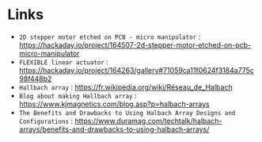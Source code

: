 # Links
- `2D stepper motor etched on PCB - micro manipulator` : https://hackaday.io/project/164507-2d-stepper-motor-etched-on-pcb-micro-manipulator
- `FLEXIBLE linear actuator` : https://hackaday.io/project/164263/gallery#71059ca11f0624f3184a775c98f448b2 
- `Hallbach array` : https://fr.wikipedia.org/wiki/Réseau_de_Halbach
- `Blog about making Hallbach array` : https://www.kjmagnetics.com/blog.asp?p=halbach-arrays
- `The Benefits and Drawbacks to Using Halbach Array Designs and Configurations` : https://www.duramag.com/techtalk/halbach-arrays/benefits-and-drawbacks-to-using-halbach-arrays/
